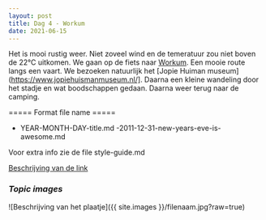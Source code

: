```yaml
---
layout: post
title: Dag 4 - Workum
date: 2021-06-15
---
```

Het is mooi rustig weer. Niet zoveel wind en de temeratuur zou niet boven de 22°C uitkomen. We gaan op de fiets naar [Workum](https://nl.m.wikipedia.org/wiki/Workum). Een mooie route langs een vaart. We bezoeken natuurlijk het [Jopie Huiman museum](https://www.jopiehuismanmuseum.nl/]. Daarna een kleine wandeling door het stadje en wat boodschappen gedaan. Daarna weer terug naar de camping.


===== Format file name =====
- YEAR-MONTH-DAY-title.md
-2011-12-31-new-years-eve-is-awesome.md

Voor extra info zie de file style-guide.md  

[Beschrijving van de link](http://example.com)  


### *Topic images*  

![Beschrijving van het plaatje]({{ site.images }}/filenaam.jpg?raw=true)
